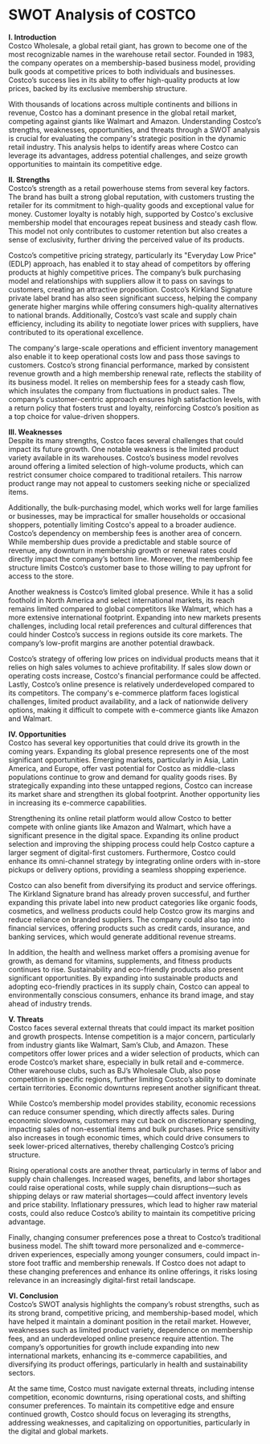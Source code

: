 <h1 class="entry-title"><strong>SWOT Analysis of COSTCO</strong></h1>
<p><strong>I. Introduction</strong><br /> Costco Wholesale, a global retail giant, has grown to become one of the most recognizable names in the warehouse retail sector. Founded in 1983, the company operates on a membership-based business model, providing bulk goods at competitive prices to both individuals and businesses. Costco&rsquo;s success lies in its ability to offer high-quality products at low prices, backed by its exclusive membership structure.</p>
<p>With thousands of locations across multiple continents and billions in revenue, Costco has a dominant presence in the global retail market, competing against giants like Walmart and Amazon. Understanding Costco&rsquo;s strengths, weaknesses, opportunities, and threats through a SWOT analysis is crucial for evaluating the company's strategic position in the dynamic retail industry. This analysis helps to identify areas where Costco can leverage its advantages, address potential challenges, and seize growth opportunities to maintain its competitive edge.</p>
<p><strong>II. Strengths</strong><br /> Costco&rsquo;s strength as a retail powerhouse stems from several key factors. The brand has built a strong global reputation, with customers trusting the retailer for its commitment to high-quality goods and exceptional value for money. Customer loyalty is notably high, supported by Costco's exclusive membership model that encourages repeat business and steady cash flow. This model not only contributes to customer retention but also creates a sense of exclusivity, further driving the perceived value of its products.</p>
<p>Costco&rsquo;s competitive pricing strategy, particularly its "Everyday Low Price" (EDLP) approach, has enabled it to stay ahead of competitors by offering products at highly competitive prices. The company&rsquo;s bulk purchasing model and relationships with suppliers allow it to pass on savings to customers, creating an attractive proposition. Costco&rsquo;s Kirkland Signature private label brand has also seen significant success, helping the company generate higher margins while offering consumers high-quality alternatives to national brands. Additionally, Costco&rsquo;s vast scale and supply chain efficiency, including its ability to negotiate lower prices with suppliers, have contributed to its operational excellence.</p>
<p>The company's large-scale operations and efficient inventory management also enable it to keep operational costs low and pass those savings to customers. Costco&rsquo;s strong financial performance, marked by consistent revenue growth and a high membership renewal rate, reflects the stability of its business model. It relies on membership fees for a steady cash flow, which insulates the company from fluctuations in product sales. The company&rsquo;s customer-centric approach ensures high satisfaction levels, with a return policy that fosters trust and loyalty, reinforcing Costco&rsquo;s position as a top choice for value-driven shoppers.</p>
<p><strong>III. Weaknesses</strong><br /> Despite its many strengths, Costco faces several challenges that could impact its future growth. One notable weakness is the limited product variety available in its warehouses. Costco&rsquo;s business model revolves around offering a limited selection of high-volume products, which can restrict consumer choice compared to traditional retailers. This narrow product range may not appeal to customers seeking niche or specialized items.</p>
<p>Additionally, the bulk-purchasing model, which works well for large families or businesses, may be impractical for smaller households or occasional shoppers, potentially limiting Costco's appeal to a broader audience. Costco&rsquo;s dependency on membership fees is another area of concern. While membership dues provide a predictable and stable source of revenue, any downturn in membership growth or renewal rates could directly impact the company&rsquo;s bottom line. Moreover, the membership fee structure limits Costco&rsquo;s customer base to those willing to pay upfront for access to the store.</p>
<p>Another weakness is Costco&rsquo;s limited global presence. While it has a solid foothold in North America and select international markets, its reach remains limited compared to global competitors like Walmart, which has a more extensive international footprint. Expanding into new markets presents challenges, including local retail preferences and cultural differences that could hinder Costco&rsquo;s success in regions outside its core markets. The company&rsquo;s low-profit margins are another potential drawback.</p>
<p>Costco&rsquo;s strategy of offering low prices on individual products means that it relies on high sales volumes to achieve profitability. If sales slow down or operating costs increase, Costco's financial performance could be affected. Lastly, Costco&rsquo;s online presence is relatively underdeveloped compared to its competitors. The company's e-commerce platform faces logistical challenges, limited product availability, and a lack of nationwide delivery options, making it difficult to compete with e-commerce giants like Amazon and Walmart.</p>
<p><strong>IV. Opportunities</strong><br /> Costco has several key opportunities that could drive its growth in the coming years. Expanding its global presence represents one of the most significant opportunities. Emerging markets, particularly in Asia, Latin America, and Europe, offer vast potential for Costco as middle-class populations continue to grow and demand for quality goods rises. By strategically expanding into these untapped regions, Costco can increase its market share and strengthen its global footprint. Another opportunity lies in increasing its e-commerce capabilities.</p>
<p>Strengthening its online retail platform would allow Costco to better compete with online giants like Amazon and Walmart, which have a significant presence in the digital space. Expanding its online product selection and improving the shipping process could help Costco capture a larger segment of digital-first customers. Furthermore, Costco could enhance its omni-channel strategy by integrating online orders with in-store pickups or delivery options, providing a seamless shopping experience.</p>
<p>Costco can also benefit from diversifying its product and service offerings. The Kirkland Signature brand has already proven successful, and further expanding this private label into new product categories like organic foods, cosmetics, and wellness products could help Costco grow its margins and reduce reliance on branded suppliers. The company could also tap into financial services, offering products such as credit cards, insurance, and banking services, which would generate additional revenue streams.</p>
<p>In addition, the health and wellness market offers a promising avenue for growth, as demand for vitamins, supplements, and fitness products continues to rise. Sustainability and eco-friendly products also present significant opportunities. By expanding into sustainable products and adopting eco-friendly practices in its supply chain, Costco can appeal to environmentally conscious consumers, enhance its brand image, and stay ahead of industry trends.</p>
<p><strong>V. Threats</strong><br /> Costco faces several external threats that could impact its market position and growth prospects. Intense competition is a major concern, particularly from industry giants like Walmart, Sam&rsquo;s Club, and Amazon. These competitors offer lower prices and a wider selection of products, which can erode Costco&rsquo;s market share, especially in bulk retail and e-commerce. Other warehouse clubs, such as BJ&rsquo;s Wholesale Club, also pose competition in specific regions, further limiting Costco&rsquo;s ability to dominate certain territories. Economic downturns represent another significant threat.</p>
<p>While Costco&rsquo;s membership model provides stability, economic recessions can reduce consumer spending, which directly affects sales. During economic slowdowns, customers may cut back on discretionary spending, impacting sales of non-essential items and bulk purchases. Price sensitivity also increases in tough economic times, which could drive consumers to seek lower-priced alternatives, thereby challenging Costco&rsquo;s pricing structure.</p>
<p>Rising operational costs are another threat, particularly in terms of labor and supply chain challenges. Increased wages, benefits, and labor shortages could raise operational costs, while supply chain disruptions&mdash;such as shipping delays or raw material shortages&mdash;could affect inventory levels and price stability. Inflationary pressures, which lead to higher raw material costs, could also reduce Costco&rsquo;s ability to maintain its competitive pricing advantage.</p>
<p>Finally, changing consumer preferences pose a threat to Costco&rsquo;s traditional business model. The shift toward more personalized and e-commerce-driven experiences, especially among younger consumers, could impact in-store foot traffic and membership renewals. If Costco does not adapt to these changing preferences and enhance its online offerings, it risks losing relevance in an increasingly digital-first retail landscape.</p>
<p><strong>VI. Conclusion</strong><br /> Costco&rsquo;s SWOT analysis highlights the company&rsquo;s robust strengths, such as its strong brand, competitive pricing, and membership-based model, which have helped it maintain a dominant position in the retail market. However, weaknesses such as limited product variety, dependence on membership fees, and an underdeveloped online presence require attention. The company&rsquo;s opportunities for growth include expanding into new international markets, enhancing its e-commerce capabilities, and diversifying its product offerings, particularly in health and sustainability sectors.</p>
<p>At the same time, Costco must navigate external threats, including intense competition, economic downturns, rising operational costs, and shifting consumer preferences. To maintain its competitive edge and ensure continued growth, Costco should focus on leveraging its strengths, addressing weaknesses, and capitalizing on opportunities, particularly in the digital and global markets.</p>
